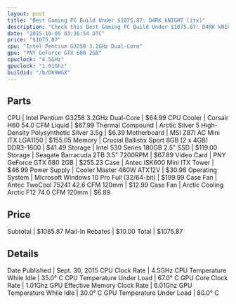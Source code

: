 ```yaml
---
layout: post
title: "Best Gaming PC Build Under $1075.87: D4RK kNIGHT (itx)"
description: "Check this Best Gaming PC Build Under $1075.87: D4RK kNIGHT (itx). CPU: Intel Pentium G3258 3.2GHz Dual-Core, CPU Cooler: Corsair H60 54.0 CFM Liquid, Thermal Compound: Ar"
date: "2015-10-05 03:36:54 UTC"
price: "$1075.87"
cpu: "Intel Pentium G3258 3.2GHz Dual-Core"
gpu: "PNY GeForce GTX 680 2GB"
cpuclock: "4.5GHz"
gpuclock: "1.01Ghz"
buildid: "/b/DK9WGX"
---
```


## Parts

CPU | Intel Pentium G3258 3.2GHz Dual-Core | $64.99
CPU Cooler | Corsair H60 54.0 CFM Liquid | $67.99
Thermal Compound | Arctic Silver 5 High-Density Polysynthetic Silver 3.5g | $6.39
Motherboard | MSI Z87I AC Mini ITX LGA1150 | $155.05
Memory | Crucial Ballistix Sport 8GB (2 x 4GB) DDR3-1600 | $41.49
Storage | Intel 530 Series 180GB 2.5" SSD | $119.00
Storage | Seagate Barracuda 2TB 3.5" 7200RPM | $67.89
Video Card | PNY GeForce GTX 680 2GB | $255.23
Case | Antec ISK600 Mini ITX Tower | $46.99
Power Supply | Cooler Master 460W ATX12V | $30.98
Operating System | Microsoft Windows 10 Pro Full (32/64-bit) | $199.99
Case Fan | Antec TwoCool 75241 42.6 CFM 120mm | $12.99
Case Fan | Arctic Cooling Arctic F12 74.0 CFM 120mm | $6.89

## Price

Subtotal | $1085.87
Mail-In Rebates | $10.00
Total | $1075.87

## Details

Date Published | Sept. 30, 2015
CPU Clock Rate | 4.5GHz
CPU Temperature While Idle | 35.0° C
CPU Temperature Under Load | 67.0° C
GPU Core Clock Rate | 1.01Ghz
GPU Effective Memory Clock Rate | 6.01Ghz
GPU Temperature While Idle | 30.0° C
GPU Temperature Under Load | 80.0° C